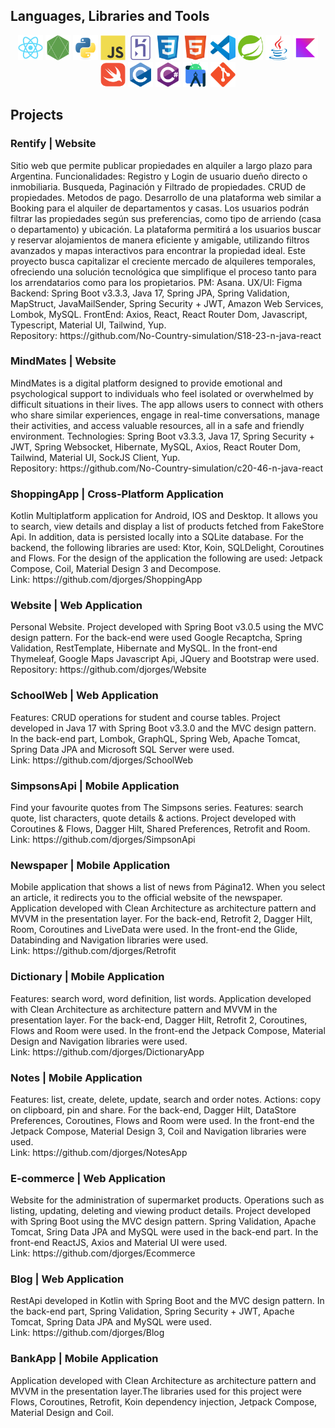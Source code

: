 <h2>Languages, Libraries and Tools</h2>

<div align="center">
  <img src="https://github.com/devicons/devicon/blob/master/icons/react/react-original.svg" title="React" alt="React" width="40" height="40"/>

<img src="https://github.com/devicons/devicon/blob/master/icons/nodejs/nodejs-plain.svg" title="Node.js" alt="Node.js" width="40" height="40"/>

<img src="https://raw.githubusercontent.com/devicons/devicon/1119b9f84c0290e0f0b38982099a2bd027a48bf1/icons/python/python-original.svg" alt="Python" width="40" height="40"/>

<img src="https://github.com/devicons/devicon/blob/master/icons/javascript/javascript-original.svg" title="JavaScript" alt="JavaScript" width="40" height="40"/>
<img src="https://github.com/devicons/devicon/blob/master/icons/heroku/heroku-original.svg" title="Heroku" alt="Heroku" width="40" height="40"/>

<img src="https://github.com/devicons/devicon/blob/master/icons/css3/css3-original.svg" title="CSS3" alt="CSS3" width="40" height="40"/>

<img src="https://github.com/devicons/devicon/blob/master/icons/html5/html5-original.svg" title="HTML5" alt="HTML5" width="40" height="40"/>

<img src="https://github.com/devicons/devicon/blob/master/icons/vscode/vscode-original.svg" title="VSCode" alt="VSCode" width="40" height="40">

<img src="https://github.com/devicons/devicon/blob/master/icons/spring/spring-original.svg" title="Spring" alt="Spring" width="40" height="40"/>

<img src="https://github.com/devicons/devicon/blob/master/icons/java/java-original.svg" title="Java" alt="Java" width="40" height="40"/>

<img src="https://github.com/devicons/devicon/blob/master/icons/kotlin/kotlin-original.svg" title="Kotlin" alt="Kotlin" width="40" height="40"/>

<img src="https://github.com/devicons/devicon/blob/master/icons/swift/swift-original.svg" title="Swift" alt="Swift" width="40" height="40"/>
  <img src="https://github.com/devicons/devicon/blob/master/icons/c/c-original.svg" title="C" alt="C" width="40" height="40"/>

  <img src="https://github.com/devicons/devicon/blob/master/icons/csharp/csharp-original.svg" title="CSharp" alt="CSharp" width="40" height="40"/>

  <img src="https://github.com/devicons/devicon/blob/master/icons/androidstudio/androidstudio-original.svg" title="AndroidStudio" alt="AndroidStudio" width="40" height="40"/>  
  <img src="https://raw.githubusercontent.com/devicons/devicon/1119b9f84c0290e0f0b38982099a2bd027a48bf1/icons/git/git-original.svg" alt="Git" width="40" height="40"/>
</div>

<h2>Projects</h2>
<h3>Rentify | Website</h3>
Sitio web que permite publicar  propiedades en alquiler a largo plazo para Argentina. Funcionalidades: Registro y Login de usuario dueño directo o inmobiliaria. Busqueda, Paginación y Filtrado de propiedades. CRUD de propiedades. Metodos de pago. 
Desarrollo de una plataforma web similar a Booking para el alquiler de departamentos y casas. Los usuarios podrán filtrar las propiedades según sus preferencias, como tipo de arriendo (casa o departamento) y ubicación.
La plataforma permitirá a los usuarios buscar y reservar alojamientos de manera eficiente y amigable, utilizando filtros avanzados y mapas interactivos para encontrar la propiedad ideal.
Este proyecto busca capitalizar el creciente mercado de alquileres temporales, ofreciendo una solución tecnológica que simplifique el proceso tanto para los arrendatarios como para los propietarios.
PM: Asana. UX/UI: Figma
Backend: Spring Boot v3.3.3, Java 17, Spring JPA, Spring Validation, MapStruct, JavaMailSender, Spring Security + JWT, Amazon Web Services, Lombok, MySQL.
FrontEnd: Axios, React, React Router Dom, Javascript, Typescript, Material UI, Tailwind, Yup.
<br>Repository: https://github.com/No-Country-simulation/S18-23-n-java-react

<h3>MindMates | Website</h3>
MindMates is a digital platform designed to provide emotional and psychological support to individuals who feel isolated or overwhelmed by difficult situations in their lives. The app allows users to connect with others who share similar experiences, engage in real-time conversations, manage their activities, and access valuable resources, all in a safe and friendly environment.
Technologies: Spring Boot v3.3.3, Java 17, Spring Security + JWT, Spring Websocket, Hibernate, MySQL, Axios, React Router Dom, Tailwind, Material UI, SockJS Client, Yup.
<br>Repository: https://github.com/No-Country-simulation/c20-46-n-java-react

<h3>ShoppingApp | Cross-Platform Application</h3>
Kotlin Multiplatform application for Android, IOS and Desktop. It allows you to search, view details and display a list of products fetched from FakeStore Api. In addition, data is persisted locally into a SQLite database. For the backend, the following libraries are used: Ktor, Koin, SQLDelight, Coroutines and Flows. For the design of the application the following are used: Jetpack Compose, Coil, Material Design 3 and Decompose.
<br>Link: https://github.com/djorges/ShoppingApp

<h3>Website | Web Application</h3>
Personal Website. Project developed with Spring Boot v3.0.5 using the MVC design pattern. For the back-end were used Google Recaptcha, Spring Validation, RestTemplate, Hibernate and MySQL. In the front-end Thymeleaf, Google Maps Javascript Api, JQuery and Bootstrap were used.
<br>Repository: https://github.com/djorges/Website

<h3>SchoolWeb | Web Application</h3>
Features: CRUD operations for student and course tables. Project developed in Java 17 with Spring Boot v3.3.0 and the MVC design pattern. In the back-end part, Lombok, GraphQL, Spring Web, Apache Tomcat, Spring Data JPA and Microsoft SQL Server were used.
<br>Link: https://github.com/djorges/SchoolWeb
  
<h3>SimpsonsApi | Mobile Application</h3>
Find your favourite quotes from The Simpsons series. Features: search quote, list characters, quote details & actions. Project developed with Coroutines & Flows, Dagger Hilt, Shared Preferences, Retrofit and Room.
<br>Link: https://github.com/djorges/SimpsonApi

<h3>Newspaper | Mobile Application</h3>
Mobile application that shows a list of news from Página12. When you select an article, it redirects you to the official website of the newspaper. Application developed with Clean Architecture as architecture pattern and MVVM in the presentation layer. For the back-end, Retrofit 2, Dagger Hilt, Room, Coroutines and LiveData were used.
In the front-end the Glide, Databinding and Navigation libraries were used.
<br>Link: https://github.com/djorges/Retrofit

<h3>Dictionary | Mobile Application</h3>
Features: search word, word definition, list words. Application developed with Clean Architecture as architecture pattern and MVVM in the presentation layer. For the back-end, Dagger Hilt, Retrofit 2, Coroutines, Flows and Room were used.
In the front-end the Jetpack Compose, Material Design and Navigation libraries were used.
<br>Link: https://github.com/djorges/DictionaryApp

<h3>Notes | Mobile Application</h3>
Features: list, create, delete, update, search and order notes. Actions: copy on clipboard, pin and share. For the back-end, Dagger Hilt, DataStore Preferences, Coroutines, Flows and Room were used.
In the front-end the Jetpack Compose, Material Design 3, Coil and Navigation libraries were used.
<br>Link: https://github.com/djorges/NotesApp

<h3>E-commerce | Web Application</h3>
Website for the administration of supermarket products. Operations such as listing, updating, deleting and viewing product details. Project developed with Spring Boot using the MVC design pattern. Spring Validation, Apache Tomcat, Sring Data JPA and MySQL were used in the back-end part. In the front-end ReactJS, Axios and Material UI were used.
<br>Link: https://github.com/djorges/Ecommerce

<h3>Blog | Web Application</h3>
RestApi developed in Kotlin with Spring Boot and the MVC design pattern. In the back-end part, Spring Validation, Spring Security + JWT, Apache Tomcat, Spring Data JPA and MySQL were used.
<br> Link: https://github.com/djorges/Blog

<h3>BankApp | Mobile Application</h3>
Application developed with Clean Architecture as architecture pattern and MVVM in the presentation layer.The libraries used for this project were Flows, Coroutines, Retrofit, Koin dependency injection, Jetpack Compose, Material Design and Coil.
